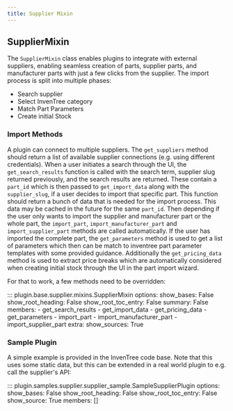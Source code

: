```yaml
---
title: Supplier Mixin
---
```


## SupplierMixin

The `SupplierMixin` class enables plugins to integrate with external suppliers, enabling seamless creation of parts, supplier parts, and manufacturer parts with just a few clicks from the supplier. The import process is split into multiple phases:

- Search supplier
- Select InvenTree category
- Match Part Parameters
- Create initial Stock

### Import Methods

A plugin can connect to multiple suppliers. The `get_suppliers` method should return a list of available supplier connections (e.g. using different credentials).
When a user initiates a search through the UI, the `get_search_results` function is called with the search term, supplier slug returned previously, and the search results are returned. These contain a `part_id` which is then passed to `get_import_data` along with the `supplier_slug`, if a user decides to import that specific part. This function should return a bunch of data that is needed for the import process. This data may be cached in the future for the same `part_id`. Then depending if the user only wants to import the supplier and manufacturer part or the whole part, the `import_part`, `import_manufacturer_part` and `import_supplier_part` methods are called automatically. If the user has imported the complete part, the `get_parameters` method is used to get a list of parameters which then can be match to inventree part parameter templates with some provided guidance. Additionally the `get_pricing_data` method is used to extract price breaks which are automatically considered when creating initial stock through the UI in the part import wizard.

For that to work, a few methods need to be overridden:

::: plugin.base.supplier.mixins.SupplierMixin
    options:
      show_bases: False
      show_root_heading: False
      show_root_toc_entry: False
      summary: False
      members:
        - get_search_results
        - get_import_data
        - get_pricing_data
        - get_parameters
        - import_part
        - import_manufacturer_part
        - import_supplier_part
      extra:
        show_sources: True

### Sample Plugin

A simple example is provided in the InvenTree code base. Note that this uses some static data, but this can be extended in a real world plugin to e.g. call the supplier's API:

::: plugin.samples.supplier.supplier_sample.SampleSupplierPlugin
    options:
        show_bases: False
        show_root_heading: False
        show_root_toc_entry: False
        show_source: True
        members: []
